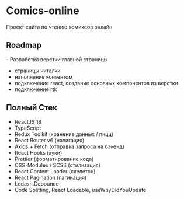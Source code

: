 
# Comics-online

Проект сайта по чтению комиксов онлайн




## Roadmap

<s>- Разработка верстки главной страницы </s>
- страницы читалки
- наполнение контентом
- подключение react, создание основных компонентов из верстки
- подключение rtk



## Полный Стек
- ReactJS 18
- TypeScript
- Redux Toolkit (хранение данных / пицц)
- React Router v6 (навигация)
- Axios + Fetch (отправка запроса на бэкенд)
- React Hooks (хуки)
- Prettier (форматирование кода)
- CSS-Modules / SCSS (стилизация)
- React Content Loader (скелетон)
- React Pagination (пагинация)
- Lodash.Debounce
- Code Splitting, React Loadable, useWhyDidYouUpdate
